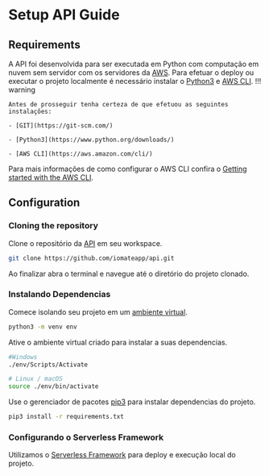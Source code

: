 # Setup API Guide

## Requirements

A API foi desenvolvida para ser executada em Python com computação em nuvem sem servidor com os servidores da [AWS](https://aws.amazon.com/free/). 
Para efetuar o deploy ou executar o projeto localmente é necessário instalar o [Python3](https://www.python.org/downloads/) e [AWS CLI](https://aws.amazon.com/cli/). 
!!! warning

    Antes de prosseguir tenha certeza de que efetuou as seguintes instalações:

    - [GIT](https://git-scm.com/)
    
    - [Python3](https://www.python.org/downloads/)

    - [AWS CLI](https://aws.amazon.com/cli/)

Para mais informações de como configurar o AWS CLI confira o [Getting started with the AWS CLI](https://docs.aws.amazon.com/cli/latest/userguide/cli-chap-getting-started.html).
    

## Configuration
### Cloning the repository
Clone o repositório da [API](https://github.com/iomateapp/api) em seu workspace.

```bash
git clone https://github.com/iomateapp/api.git
```

Ao finalizar abra o terminal e navegue até o diretório do projeto clonado.

### Instalando Dependencias
Comece isolando seu projeto em um [ambiente virtual](https://docs.python.org/3/library/venv.html).

```bash
python3 -m venv env
```

Ative o ambiente virtual criado para instalar a suas dependencias.

```bash
#Windows
./env/Scripts/Activate

# Linux / macOS
source ./env/bin/activate
```

Use o gerenciador de pacotes [pip3](https://pip.pypa.io/en/stable/) para instalar dependencias do projeto.

```bash
pip3 install -r requirements.txt
```

### Configurando o Serverless Framework
Utilizamos o [Serverless Framework](https://www.serverless.com/framework) para deploy e execução local do projeto.